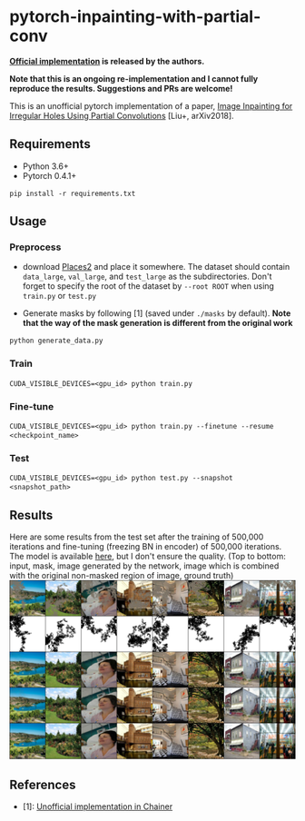 # pytorch-inpainting-with-partial-conv

**[Official implementation](https://github.com/NVIDIA/partialconv) is released by the authors.**

**Note that this is an ongoing re-implementation and I cannot fully reproduce the results. Suggestions and PRs are welcome!**

This is an unofficial pytorch implementation of a paper, [Image Inpainting for Irregular Holes Using Partial Convolutions](https://arxiv.org/abs/1804.07723) [Liu+, arXiv2018].

## Requirements
- Python 3.6+
- Pytorch 0.4.1+

```
pip install -r requirements.txt
```

## Usage

### Preprocess 
- download [Places2](http://places2.csail.mit.edu/) and place it somewhere. The dataset should contain `data_large`, `val_large`, and `test_large` as the subdirectories. Don't forget to specify the root of the dataset by `--root ROOT` when using `train.py` or `test.py`

- Generate masks by following [1] (saved under `./masks` by default). **Note that the way of the mask generation is different from the original work**
```
python generate_data.py
```

### Train
```
CUDA_VISIBLE_DEVICES=<gpu_id> python train.py
```

### Fine-tune
```
CUDA_VISIBLE_DEVICES=<gpu_id> python train.py --finetune --resume <checkpoint_name>
```
### Test
```
CUDA_VISIBLE_DEVICES=<gpu_id> python test.py --snapshot <snapshot_path>
```

## Results

Here are some results from the test set after the training of 500,000 iterations and fine-tuning (freezing BN in encoder) of 500,000 iterations. The model is available [here](https://www.dropbox.com/s/34ygasw6f7dt77p/1000000.pth?dl=0), but I don't ensure the quality.
(Top to bottom: input, mask, image generated by the network, image which is combined with the original non-masked region of image, ground truth)
![Results](result_iter_1000000.jpg)

## References
- [1]: [Unofficial implementation in Chainer](https://github.com/SeitaroShinagawa/chainer-partial_convolution_image_inpainting)
